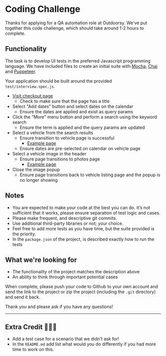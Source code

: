 # Coding Challenge

Thanks for applying for a QA automation role at Outdoorsy. We've put together this code challenge, which should take around 1-2 hours to complete.

## Functionality
The task is to develop UI tests in the preferred Javascript programming language. We have included files to create an initial suite with [Mocha](https://mochajs.org/), [Chai](http://chaijs.com/) and [Puppeteer](https://github.com/GoogleChrome/puppeteer).

Your application should be built around the provided `test/interview.spec.js`.

- [Visit checkout page](https://checkout-staging.wheelbasepro.com/r/reserve?owner_id=28880)
    - Check to make sure that the page has a title
- Select "Add dates" button and select dates on the calendar
    - Ensure the dates are applied and exist as query params
- Click the "More" menu button and perform a search using the keyword search
    - Ensure the term is applied and the query params are updated
- Select a vehicle from the search results
    - Ensure transition to vehicle page is successful
        - [Example page](https://checkout-staging.wheelbasepro.com/r/reserve/103823?owner_id=28880)
    - Ensure dates are pre-selected on calendar on vehicle page
- Select a vehicle image in the header
    - Ensure page transitions to photos page
        - [Example page](https://checkout-staging.wheelbasepro.com/r/reserve/103823/photos?owner_id=28880&image=909193)
- Close the image popup
    - Ensure page transitions back to vehicle listing page and the popup is no longer showing

## Notes
- You are expected to make your code at the best you can do. It’s not sufficient that it works, please ensure separation of test logic and cases.
- Please make frequent, and descriptive git commits.
- Use additional third-party libraries or not; your choice.
- Feel free to add more tests as you have time, but the suite provided is the priority.
- In the `package.json` of the project, is described exactly how to run the tests

## What we're looking for
- The functionality of the project matches the description above
- An ability to think through important potential cases

When complete, please push your code to Github to your own account and send the link to the project or zip the project (including the `.git` directory) and send it back.

Thank you and please ask if you have any questions!

---
## Extra Credit 🚀🚀🚀
- Add a test case for a scenario that we didn't ask for!
- In the `README.md` add list what would you do differently if you had more time to work on this.